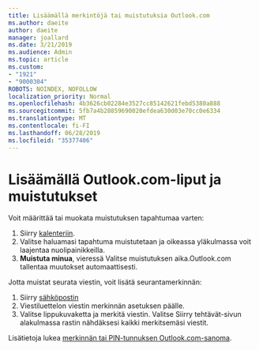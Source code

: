 ```yaml
---
title: Lisäämällä merkintöjä tai muistutuksia Outlook.com
ms.author: daeite
author: daeite
manager: joallard
ms.date: 3/21/2019
ms.audience: Admin
ms.topic: article
ms.custom:
- "1921"
- "9000304"
ROBOTS: NOINDEX, NOFOLLOW
localization_priority: Normal
ms.openlocfilehash: 4b3626cb02284e3527cc85142621febd5380a888
ms.sourcegitcommit: 5fb7a4b28859690020efdea630d03e70cc0e6334
ms.translationtype: MT
ms.contentlocale: fi-FI
ms.lasthandoff: 06/28/2019
ms.locfileid: "35377406"
---
```

# <a name="adding-flags-and-reminders-in-outlookcom"></a>Lisäämällä Outlook.com-liput ja muistutukset

Voit määrittää tai muokata muistutuksen tapahtumaa varten:

1. Siirry [kalenteriin](https://outlook.live.com/calendar/).
1. Valitse haluamasi tapahtuma muistutetaan ja oikeassa yläkulmassa voit laajentaa nuolipainikkeilla.
1. **Muistuta minua**, vieressä Valitse muistutuksen aika.Outlook.com tallentaa muutokset automaattisesti.

Jotta muistat seurata viestin, voit lisätä seurantamerkinnän:

1. Siirry [sähköpostin](https://outlook.live.com/mail/)
1. Viestiluettelon viestin merkinnän asetuksen päälle.
1. Valitse lippukuvaketta ja merkitä viestin. Valitse Siirry tehtävät-sivun alakulmassa rastin nähdäksesi kaikki merkitsemäsi viestit.
 
Lisätietoja lukea [merkinnän tai PIN-tunnuksen Outlook.com-sanoma](https://support.office.com/article/8e911e69-30d6-4cc8-8c71-a1163560618a).
